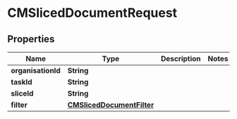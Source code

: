 

# CMSlicedDocumentRequest


## Properties

| Name | Type | Description | Notes |
|------------ | ------------- | ------------- | -------------|
|**organisationId** | **String** |  |  |
|**taskId** | **String** |  |  |
|**sliceId** | **String** |  |  |
|**filter** | [**CMSlicedDocumentFilter**](CMSlicedDocumentFilter.md) |  |  |



